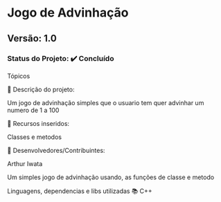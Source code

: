 # Jogo de Advinhação
## Versão: 1.0
### Status do Projeto: ✔️ Concluído 

Tópicos

🔹 Descrição do projeto:

Um jogo de advinhação simples que o usuario tem quer advinhar um numero de 1 a 100

🔹 Recursos inseridos:

Classes e metodos

🔹 Desenvolvedores/Contribuintes:

Arthur Iwata


Um simples jogo de advinhação usando, as funções de classe e metodo

Linguagens, dependencias e libs utilizadas 📚
C++


